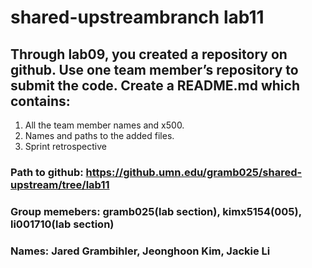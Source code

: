 # shared-upstreambranch lab11
## Through lab09, you created a repository on github. Use one team member’s repository to submit the code. Create a README.md which contains:
1. All the team member names and x500.
2. Names and paths to the added files.
3. Sprint retrospective

### Path to github: https://github.umn.edu/gramb025/shared-upstream/tree/lab11

### Group memebers: gramb025(lab section), kimx5154(005), li001710(lab section)
### Names: Jared Grambihler, Jeonghoon Kim, Jackie Li
# 
